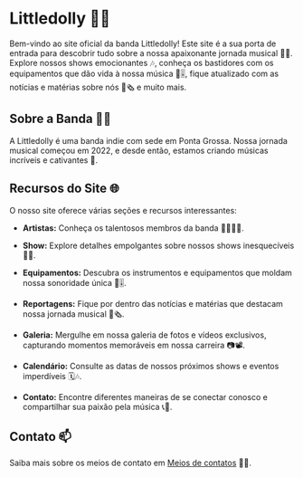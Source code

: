 # Littledolly 🎵🌟

Bem-vindo ao site oficial da banda Littledolly! Este site é a sua porta de entrada para descobrir tudo sobre a nossa apaixonante jornada musical 🎤🎸. Explore nossos shows emocionantes 🎶, conheça os bastidores com os equipamentos que dão vida à nossa música 🎹🎚️, fique atualizado com as notícias e matérias sobre nós 📰🗞️ e muito mais.

## Sobre a Banda 🎸🥁

A Littledolly é uma banda indie com sede em Ponta Grossa. Nossa jornada musical começou em 2022, e desde então, estamos criando músicas incríveis e cativantes 🎵.

## Recursos do Site 🌐

O nosso site oferece várias seções e recursos interessantes:

- **Artistas:** Conheça os talentosos membros da banda 👨‍🎤👩‍🎤.

- **Show:** Explore detalhes empolgantes sobre nossos shows inesquecíveis 🎤🎉.

- **Equipamentos:** Descubra os instrumentos e equipamentos que moldam nossa sonoridade única 🎹🎚️.

- **Reportagens:** Fique por dentro das notícias e matérias que destacam nossa jornada musical 📰🗞️.

- **Galeria:** Mergulhe em nossa galeria de fotos e vídeos exclusivos, capturando momentos memoráveis em nossa carreira 📷📽️.

- **Calendário:** Consulte as datas de nossos próximos shows e eventos imperdíveis 🗓️🎶.

- **Contato:** Encontre diferentes maneiras de se conectar conosco e compartilhar sua paixão pela música 📞📧.

## Contato 📫

Saiba mais sobre os meios de contato em [Meios de contatos](https://littledolly.com.br/contato) 📨📲.
